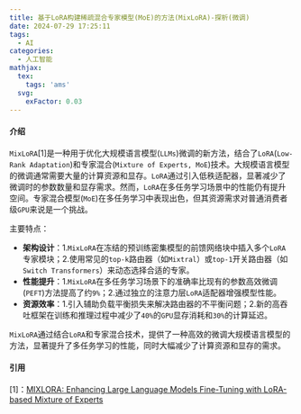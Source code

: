 ```yaml
---
title: 基于LoRA构建稀疏混合专家模型(MoE)的方法(MixLoRA)-探析(微调)
date: 2024-07-29 17:25:11
tags:
  - AI
categories:
  - 人工智能
mathjax:
  tex:
    tags: 'ams'
  svg:
    exFactor: 0.03
---
```


#### 介绍

`MixLoRA`[1]是一种用于优化大规模语言模型(`LLMs`)微调的新方法，结合了`LoRA`(`Low-Rank Adaptation`)和专家混合(`Mixture of Experts, MoE`)技术。大规模语言模型的微调通常需要大量的计算资源和显存。`LoRA`通过引入低秩适配器，显著减少了微调时的参数数量和显存需求。然而，`LoRA`在多任务学习场景中的性能仍有提升空间。专家混合模型(`MoE`)在多任务学习中表现出色，但其资源需求对普通消费者级`GPU`来说是一个挑战。
<!-- more -->

主要特点：
- **架构设计**：1.`MixLoRA`在冻结的预训练密集模型的前馈网络块中插入多个`LoRA`专家模块；2.使用常见的`top-k`路由器（如`Mixtral`）或`top-1`开关路由器（如`Switch Transformers`）来动态选择合适的专家。
- **性能提升**：1.`MixLoRA`在多任务学习场景下的准确率比现有的参数高效微调(`PEFT`)方法提高了约`9%`；2.通过独立的注意力层`LoRA`适配器增强模型性能。
- **资源效率**：1.引入辅助负载平衡损失来解决路由器的不平衡问题；2.新的高吞吐框架在训练和推理过程中减少了`40%`的`GPU`显存消耗和`30%`的计算延迟。

`MixLoRA`通过结合`LoRA`和专家混合技术，提供了一种高效的微调大规模语言模型的方法，显著提升了多任务学习的性能，同时大幅减少了计算资源和显存的需求。

#### 引用

[1]：[MIXLORA: Enhancing Large Language Models Fine-Tuning with LoRA-based Mixture of Experts](https://arxiv.org/pdf/2404.15159v2)